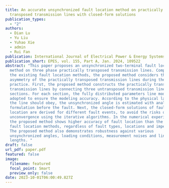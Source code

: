 ```yaml
---
title: An accurate unsynchronized fault location method on practically
  transposed transmission lines with closed-form solutions
publication_types:
  - "2"
authors:
  - Dian Lu
  - Yu Liu
  - Yuhao Xie
  - admin
  - Rui Fan
publication: International Journal of Electrical Power & Energy Systems
publication_short: EPES, vol. 155, Part A, Jan. 2024, 109522
abstract: "This paper proposes an unsynchronized two-terminal fault location
  method on three phase practically transposed transmission lines. Compared to
  the existing fault location methods, the proposed method considers the
  asymmetry of the practically transposed transmission lines during the fault in
  practice. First, the proposed method constructs the practically transposed
  transmission lines by connecting three untransposed transmission line
  sections. For each section, the fully distributed parameters line model is
  adopted to ensure the modeling accuracy. According to the physical laws that
  the line should obey, the unsynchronized angle is estimated with analytical
  formulation before the fault. Next, the closed-form solutions of fault
  location are derived for different fault events, to avoid the risks of
  unconvergence using the iterative algorithms. In the numerical experiments,
  the proposed method shows higher accuracy of fault location than the existing
  fault location methods, regardless of fault types, locations and impedances.
  The proposed method also demonstrates robustness against various
  unsynchronized angles, loading conditions, measurement noises and line
  lengths. "
draft: false
url_pdf: paper.pdf
featured: false
image:
  filename: featured
  focal_point: Smart
  preview_only: false
date: 2023-10-01T06:00:49.827Z
---
```

